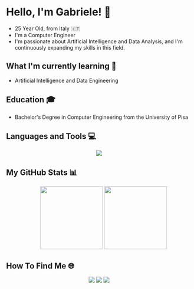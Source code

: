 # Hello, I'm Gabriele! 👋
- 25 Year Old, from Italy 🇮🇹
- I'm a Computer Engineer
- I'm passionate about Artificial Intelligence and Data Analysis, and I'm continuously expanding my skills in this field.

## What I'm currently learning 🌱
- Artificial Intelligence and Data Engineering

## Education 🎓
- Bachelor's Degree in Computer Engineering from the University of Pisa

## Languages and Tools 💻
<p align="center">
    <img src="https://skillicons.dev/icons?i=c,cpp,java,kotlin,py,php,js,html,css,tailwind,redis,mongodb,mysql,linux,idea,docker,vscode,latex)" />
</p>

## My GitHub Stats 📊
<div>
<ul align="center", href="https://github.com/anuraghazra/github-readme-stats">
    <img height=170, src="https://github-readme-stats.vercel.app/api/top-langs/?username=gabrielemarino-gm&layout=compact&theme=dark&size_weight=0.5&count_weight=0.5">
    <img height=170, src = "https://github-readme-stats.vercel.app/api?username=gabrielemarino-gm&show_icons=true&theme=dark">
</ul>
</div>

## How To Find Me 🌐
<p align="center">
  <a style="text-decoration: none;" href="https://www.instagram.com/gabrielemarino.exe/">
    <img src="https://skillicons.dev/icons?i=instagram"/>
  </a>
  <a style="text-decoration: none;" href="https://twitter.com/1gabry98/">
    <img src="https://skillicons.dev/icons?i=twitter"/>
  </a>
  <a style="text-decoration: none;"href="https://www.linkedin.com/in/ing-gabrielemarino98/">
    <img src="https://skillicons.dev/icons?i=linkedin"/>
  </a>
</p>

<!---
gabrielemarino-gm/gabrielemarino-gm is a ✨ special ✨ repository because its `README.md` (this file) appears on your GitHub profile.
You can click the Preview link to take a look at your changes.
--->
